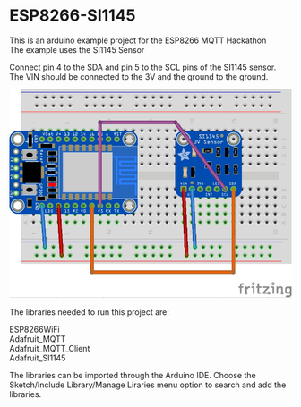 # ESP8266-SI1145

This is an arduino example project for the ESP8266 MQTT Hackathon<br>
The example uses the SI1145 Sensor

Connect pin 4 to the SDA and pin 5 to the SCL pins of the SI1145 sensor.
The VIN should be connected to the 3V and the ground to the ground.

![My image](https://github.com/coding-with-craftsmen/ESP8266-SI1145/blob/master/ESP8266-SI1145_bb.jpg)

The libraries needed to run this project are:

ESP8266WiFi<br>
Adafruit_MQTT<br>
Adafruit_MQTT_Client<br>
Adafruit_SI1145

The libraries can be imported through the Arduino IDE. Choose the Sketch/Include Library/Manage Liraries menu option to search and add the libraries.
